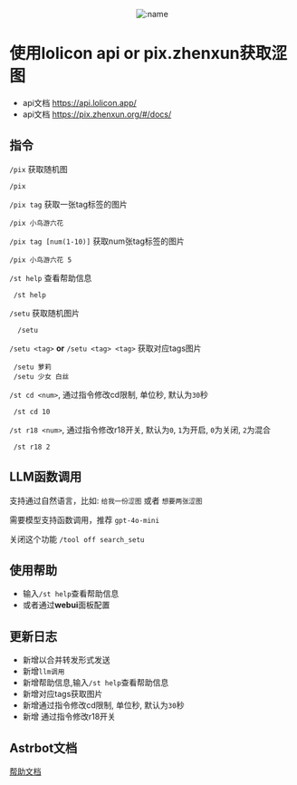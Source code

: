 </div>

<div align="center">

![:name](https://count.getloli.com/@img_lolicon?name=img_lolicon&theme=booru-jaypee&padding=7&offset=-5&align=top&scale=1&pixelated=1&darkmode=auto)

</div>

# 使用lolicon api or pix.zhenxun获取涩图

- api文档 <https://api.lolicon.app/>
- api文档 <https://pix.zhenxun.org/#/docs/>

## 指令
 `/pix` 获取随机图
 ```
 /pix
 ```
 `/pix tag` 获取一张tag标签的图片
 ```
 /pix 小鸟游六花
 ```
 `/pix tag [num(1-10)]` 获取num张tag标签的图片
 ```
 /pix 小鸟游六花 5
 ```
 `/st help` 查看帮助信息
 ```
  /st help
  ```
 `/setu` 获取随机图片
```
  /setu
```
 `/setu <tag>`  **or** `/setu <tag> <tag>` 获取对应tags图片
 ```
  /setu 萝莉
  /setu 少女 白丝
```
 `/st cd <num>`, 通过指令修改cd限制, 单位秒, 默认为`30`秒
 ```
  /st cd 10
```
 `/st r18 <num>`, 通过指令修改r18开关, 默认为`0`,  `1`为开启, `0`为关闭, `2`为混合
 ```
  /st r18 2
```

## LLM函数调用

  支持通过自然语言，比如: `给我一份涩图` 或者 `想要两张涩图`

  需要模型支持函数调用，推荐 `gpt-4o-mini`

  关闭这个功能 `/tool off search_setu`

## 使用帮助

- 输入`/st help`查看帮助信息
- 或者通过**webui**面板配置

## 更新日志
  - 新增以合并转发形式发送
  - 新增`llm调用`
  - 新增帮助信息,输入`/st help`查看帮助信息
  - 新增对应tags获取图片
  - 新增通过指令修改cd限制, 单位秒, 默认为`30`秒
  - 新增 通过指令修改r18开关
  
## Astrbot文档

[帮助文档](https://astrbot.soulter.top/center/docs/%E5%BC%80%E5%8F%91/%E6%8F%92%E4%BB%B6%E5%BC%80%E5%8F%91/)
